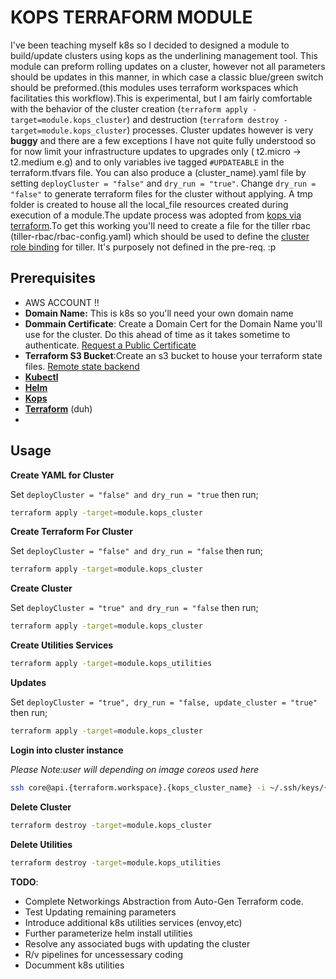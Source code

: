 # KOPS TERRAFORM MODULE

I've been teaching myself k8s so I decided to designed a module to build/update clusters using kops as the underlining management tool. This module can preform rolling updates on a cluster, however not all parameters should be updates in this manner, in which case a classic blue/green switch should be preformed.(this modules uses terraform workspaces which facilitaties this workflow).This is experimental, but I am fairly comfortable with the behavior of the cluster creation (`terraform apply -target=module.kops_cluster`) and destruction (`terraform destroy -target=module.kops_cluster`) processes. Cluster updates however is very **buggy** and there are a few exceptions I have not quite fully understood so for now limit your infrastructure updates to upgrades only ( t2.micro -> t2.medium e.g) and to only variables ive tagged `#UPDATEABLE` in the terraform.tfvars file. You can also produce a (cluster_name).yaml file by setting `deployCluster = "false"` and `dry_run = "true"`. Change `dry_run = "false"` to generate terraform files for the cluster without applying. A tmp folder is created to house all the local_file resources created during execution of a module.The update process was adopted from [kops via terraform](https://github.com/kubernetes/kops/blob/master/docs/terraform.md).To get this working you'll need to create a file for the tiller rbac (tiller-rbac/rbac-config.yaml) which should be used to define the [cluster role binding](https://github.com/helm/helm/blob/master/docs/rbac.md) for tiller. It's purposely not defined in the pre-req. :p

## Prerequisites

- AWS ACCOUNT !!
- **Domain Name:** This is k8s so you'll need your own domain name
- **Dommain Certificate**: Create a Domain Cert for the Domain Name you'll use for the cluster. Do this ahead of time as it takes sometime to authenticate. [Request a Public Certificate](https://docs.aws.amazon.com/acm/latest/userguide/gs-acm-request-public.html)
- **Terraform S3 Bucket**:Create an s3 bucket to house your terraform state files. [Remote state backend](https://www.terraform.io/docs/backends/types/s3.html)
- [**Kubectl**](https://kubernetes.io/docs/tasks/tools/install-kubectl/)
- [**Helm**](https://docs.helm.sh/using_helm/)
- [**Kops**](https://github.com/kubernetes/kops/blob/master/docs/install.md)
- [**Terraform**](https://youdontgetalink.lookitupyaself) (duh)
-

## Usage

**Create YAML for Cluster**

Set `deployCluster = "false" and dry_run = "true` then run;

```bash
terraform apply -target=module.kops_cluster
```

**Create Terraform For Cluster**

Set `deployCluster = "false" and dry_run = "false` then run;

```bash
terraform apply -target=module.kops_cluster
```

**Create Cluster**

Set `deployCluster = "true" and dry_run = "false` then run;

```bash
terraform apply -target=module.kops_cluster
```

**Create Utilities Services**

```bash
terraform apply -target=module.kops_utilities
```

**Updates**

Set `deployCluster = "true", dry_run = "false, update_cluster = "true"` then run;

```bash
terraform apply -target=module.kops_cluster
```

**Login into cluster instance**

_Please Note:user will depending on image coreos used here_

```bash
ssh core@api.{terraform.workspace}.{kops_cluster_name} -i ~/.ssh/keys/{keypair_name}.pem
```

**Delete Cluster**

```bash
terraform destroy -target=module.kops_cluster
```

**Delete Utilities**

```bash
terraform destroy -target=module.kops_utilities
```

**TODO**:

- Complete Networkings Abstraction from Auto-Gen Terraform code.
- Test Updating remaining parameters
- Introduce additional k8s utilities services (envoy,etc)
- Further parameterize helm install utilities
- Resolve any associated bugs with updating the cluster
- R/v pipelines for uncessessary coding
- Documment k8s utilities
